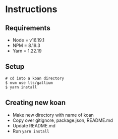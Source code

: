 # Instructions

## Requirements
- Node = v16.19.1
- NPM = 8.19.3
- Yarn = 1.22.19

## Setup

```shell
# cd into a koan directory
$ nvm use lts/gallium
$ yarn install
```

## Creating new koan
- Make new directory with name of koan
- Copy over gitignore, package.json, README.md
- Update README.md
- Run `yarn install`
